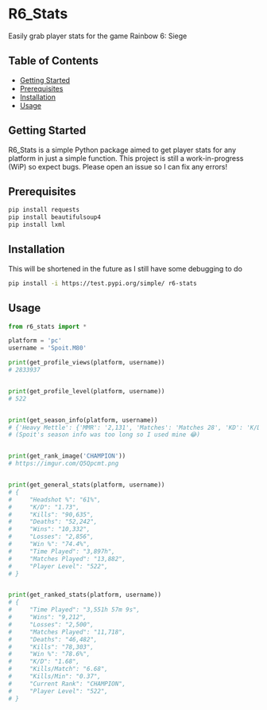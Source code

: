 # R6_Stats

Easily grab player stats for the game Rainbow 6: Siege

## Table of Contents

- [Getting Started](#getting-started)
- [Prerequisites](#prerequisites)
- [Installation](#installation)
- [Usage](#usage)

## Getting Started

R6_Stats is a simple Python package aimed to get player stats for any platform in just a simple function. This project is still a work-in-progress (WiP) so expect bugs. Please open an issue so I can fix any errors!

## Prerequisites

```bash
pip install requests
pip install beautifulsoup4
pip install lxml
```

## Installation

This will be shortened in the future as I still have some debugging to do

```bash
pip install -i https://test.pypi.org/simple/ r6-stats
```
## Usage
```py
from r6_stats import *

platform = 'pc'
username = 'Spoit.M80'

print(get_profile_views(platform, username))
# 2833937


print(get_profile_level(platform, username))
# 522


print(get_season_info(platform, username))
# {'Heavy Mettle': {'MMR': '2,131', 'Matches': 'Matches 28', 'KD': 'K/D 0.80'}}
# (Spoit's season info was too long so I used mine 😂)


print(get_rank_image('CHAMPION'))
# https://imgur.com/Q5Qpcmt.png


print(get_general_stats(platform, username))
# {
#     "Headshot %": "61%",
#     "K/D": "1.73",
#     "Kills": "90,635",
#     "Deaths": "52,242",
#     "Wins": "10,332",
#     "Losses": "2,856",
#     "Win %": "74.4%",
#     "Time Played": "3,897h",
#     "Matches Played": "13,882",
#     "Player Level": "522",
# }


print(get_ranked_stats(platform, username))
# {
#     "Time Played": "3,551h 57m 9s",
#     "Wins": "9,212",
#     "Losses": "2,500",
#     "Matches Played": "11,718",
#     "Deaths": "46,482",
#     "Kills": "78,303",
#     "Win %": "78.6%",
#     "K/D": "1.68",
#     "Kills/Match": "6.68",
#     "Kills/Min": "0.37",
#     "Current Rank": "CHAMPION",
#     "Player Level": "522",
# }
